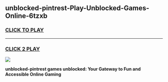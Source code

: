 
## unblocked-pintrest-Play-Unblocked-Games-Online-6tzxb
<h3>
<a href="https://premium76.site?title=unblocked-pintrest&ref=25A">CLICK TO PLAY</a></h3>
<hr>

<h3>
<a href="https://premium76.site?title=unblocked-pintrest&ref=25A">CLICK 2 PLAY</a>
  
</h3>

<a href="https://premium76.site?title=unblocked-pintrest&ref=25A"><img src="https://clearcache.store/games.png"></a>


**unblocked-pintrest games unblocked: Your Gateway to Fun and Accessible Online Gaming**
